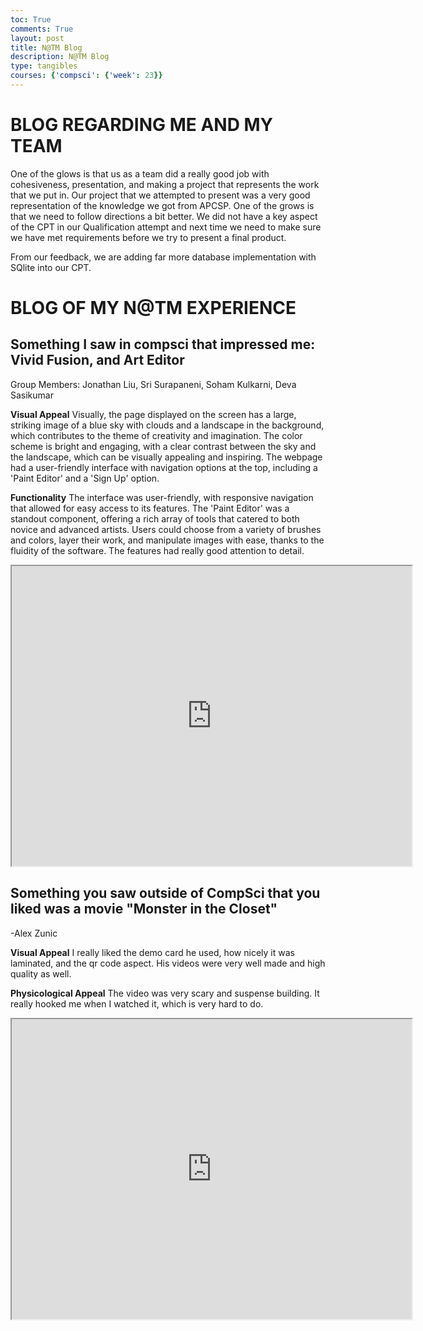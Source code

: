 ```yaml
---
toc: True
comments: True
layout: post
title: N@TM Blog
description: N@TM Blog
type: tangibles
courses: {'compsci': {'week': 23}}
---
```

# BLOG REGARDING ME AND MY TEAM
One of the glows is that us as a team did a really good job with cohesiveness, presentation, and making a project that represents the work that we put in. Our project that we attempted to present was a very good representation of the knowledge we got from APCSP. 
One of the grows is that we need to follow directions a bit better. We did not have a key aspect of the CPT in our Qualification attempt and next time we need to make sure we have met requirements before we try to present a final product. 

From our feedback, we are adding far more database implementation with SQlite into our CPT.



# BLOG OF MY N@TM EXPERIENCE


## Something I saw in compsci that impressed me: Vivid Fusion, and Art Editor
Group Members: 
Jonathan Liu,
Sri Surapaneni,
Soham Kulkarni,
Deva Sasikumar



**Visual Appeal**
Visually, the page displayed on the screen has a large, striking image of a blue sky with clouds and a landscape in the background, which contributes to the theme of creativity and imagination. The color scheme is bright and engaging, with a clear contrast between the sky and the landscape, which can be visually appealing and inspiring. The webpage had a user-friendly interface with navigation options at the top, including a 'Paint Editor' and a 'Sign Up' option. 

**Functionality**
The interface was user-friendly, with responsive navigation that allowed for easy access to its features. The 'Paint Editor' was a standout component, offering a rich array of tools that catered to both novice and advanced artists. Users could choose from a variety of brushes and colors, layer their work, and manipulate images with ease, thanks to the fluidity of the software. The features had really good attention to detail. 

<iframe src="https://drive.google.com/file/d/1cv0tHnNrIxcOLXchHG9FGYSMydbMXUdQ/preview" width="640" height="480" allow="autoplay"></iframe>


## Something you saw outside of CompSci that you liked was a movie "Monster in the Closet" 

-Alex Zunic

**Visual Appeal**
I really liked the demo card he used, how nicely it was laminated, and the qr code aspect. 
His videos were very well made and high quality as well.

**Physicological Appeal**
The video was very scary and suspense building. It really hooked me when I watched it, which is very hard to do. 

<iframe src="https://drive.google.com/file/d/17dYtkLnR6HLl0XCa4el60ZJzaOz7Ugjm/preview" width="640" height="480" allow="autoplay"></iframe>

